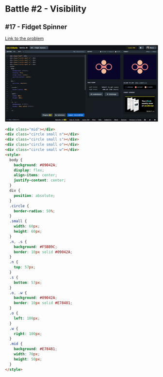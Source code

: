 # Battle #2 - Visibility

## #17 - Fidget Spinner

[Link to the problem](https://cssbattle.dev/play/17)

![result](./images/017_fidget-spinner.png)

```html
<div class="mid"></div>
<div class="circle small n"></div>
<div class="circle small s"></div>
<div class="circle small o"></div>
<div class="circle small w"></div>
<style>
  body {
    background: #09042A;
    display: flex;
    align-items: center;
    justify-content: center;
  }
  div {
    position: absolute;
  }
  .circle {
    border-radius: 50%;
  }
  .small {
    width: 60px;
    height: 60px;
  }
  .n, .s {
    background: #F5BB9C;
    border: 10px solid #09042A;
  }
  .n {
    top: 57px;
  }
  .s {
    bottom: 57px;
  }
  .o, .w {
    background: #09042A;
    border: 10px solid #E78481;
  }
  .o {
    left: 100px;
  }
  .w {
    right: 100px;
  }
  .mid {
    background: #E78481;
    width: 70px;
    height: 50px;
  }
</style>
```
